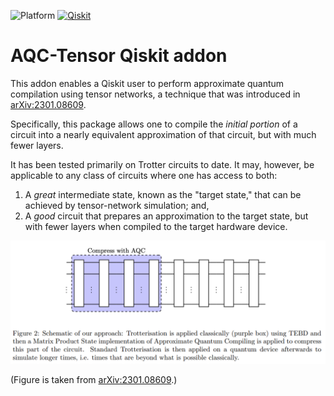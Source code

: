 ![Platform](https://img.shields.io/badge/%F0%9F%92%BB%20Platform-Linux%20%7C%20macOS%20%7C%20Windows-informational)
[![Qiskit](https://img.shields.io/badge/Qiskit-%E2%89%A5%201.2%20-%20%236133BD?logo=Qiskit)](https://github.com/Qiskit/qiskit)

# AQC-Tensor Qiskit addon

This addon enables a Qiskit user to perform approximate quantum compilation using tensor networks,
a technique that was introduced in [arXiv:2301.08609](https://arxiv.org/abs/2301.08609).

Specifically, this package allows one to compile the _initial portion_ of a circuit into a nearly equivalent approximation of that circuit, but with much fewer layers.

It has been tested primarily on Trotter circuits to date.  It may, however, be applicable to any class of circuits where one has access to both:

1. A _great_ intermediate state, known as the "target state," that can be achieved by tensor-network simulation; and,
2. A _good_ circuit that prepares an approximation to the target state, but with fewer layers when compiled to the target hardware device.

![Compression of initial portion of circuit with AQC](docs/images/aqc-compression.png)

(Figure is taken from [arXiv:2301.08609](https://arxiv.org/abs/2301.08609).)
